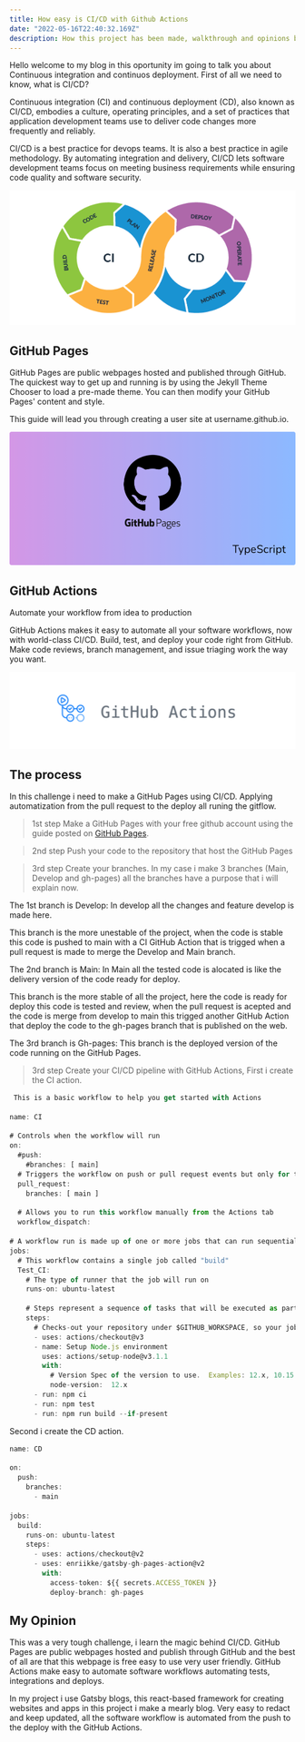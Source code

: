 ```yaml
---
title: How easy is CI/CD with Github Actions
date: "2022-05-16T22:40:32.169Z"
description: How this project has been made, walkthrough and opinions by Racosta.
---
```


Hello welcome to my blog in this oportunity im going to talk you about Continuous integration and continuos deployment. First of all we need to know, what is CI/CD? 

Continuous integration (CI) and continuous deployment (CD), also known as CI/CD, embodies a culture, operating principles, and a set of practices that application development teams use to deliver code changes more frequently and reliably.

CI/CD is a best practice for devops teams. It is also a best practice in agile methodology. By automating integration and delivery, CI/CD lets software development teams focus on meeting business requirements while ensuring code quality and software security.

![devops Cicle](./CICD_CICD.png)

## GitHub Pages

GitHub Pages are public webpages hosted and published through GitHub. The quickest way to get up and running is by using the Jekyll Theme Chooser to load a pre-made theme. You can then modify your GitHub Pages' content and style.

This guide will lead you through creating a user site at username.github.io.

![gh-pages](./pages.png)

## GitHub Actions

Automate your workflow from idea to production

GitHub Actions makes it easy to automate all your software workflows, now with world-class CI/CD. Build, test, and deploy your code right from GitHub. Make code reviews, branch management, and issue triaging work the way you want.

![gh-actions](./githubactions.png)

## The process

In this challenge i need to make a GitHub Pages using CI/CD. Applying automatization from the pull request to the deploy all runing the gitflow.

>1st step
Make a GitHub Pages with your free github account using the guide posted on [GitHub Pages](https://pages.github.com/).

>2nd step
Push your code to the repository that host the GitHub Pages

>3rd step
Create your branches. In my case i make 3 branches (Main, Develop and gh-pages) all the branches have a purpose that i will explain now. 

The 1st branch is Develop: In develop all the changes and feature develop is made here. 

This branch is the more unestable of the project, when the code is stable this code is pushed to main with a CI GitHub Action that is trigged when a pull request is made to merge the Develop and Main branch.

The 2nd branch is Main: In Main all the tested code is alocated is like the delivery version of the code ready for deploy. 

This branch is the more stable of all the project, here the code is ready for deploy this code is tested and review, when the pull request is acepted and the code is merge from develop to main this trigged another GitHub Action that deploy the code to the gh-pages branch that is published on the web. 

The 3rd branch is Gh-pages: This branch is the deployed version of the code running on the GitHub Pages.

>3rd step
Create your CI/CD pipeline with GitHub Actions, First i create the CI action.

```js
 This is a basic workflow to help you get started with Actions

name: CI

# Controls when the workflow will run
on:
  #push:
    #branches: [ main]
  # Triggers the workflow on push or pull request events but only for the main branch
  pull_request:
    branches: [ main ]

  # Allows you to run this workflow manually from the Actions tab
  workflow_dispatch:

# A workflow run is made up of one or more jobs that can run sequentially or in parallel
jobs:
  # This workflow contains a single job called "build"
  Test_CI:
    # The type of runner that the job will run on
    runs-on: ubuntu-latest
    
    # Steps represent a sequence of tasks that will be executed as part of the job
    steps:
      # Checks-out your repository under $GITHUB_WORKSPACE, so your job can access it
      - uses: actions/checkout@v3
      - name: Setup Node.js environment
        uses: actions/setup-node@v3.1.1
        with:
          # Version Spec of the version to use.  Examples: 12.x, 10.15.1, >=10.15.0
          node-version:  12.x
      - run: npm ci
      - run: npm test 
      - run: npm run build --if-present
```
Second i create the CD action.

```js
name: CD

on:
  push:
    branches:
      - main

jobs:
  build:
    runs-on: ubuntu-latest
    steps:
      - uses: actions/checkout@v2
      - uses: enriikke/gatsby-gh-pages-action@v2
        with:
          access-token: ${{ secrets.ACCESS_TOKEN }}
          deploy-branch: gh-pages

```

## My Opinion

This was a very tough challenge, i learn the magic behind CI/CD. GitHub Pages are public webpages hosted and publish through GitHub and the best of all are that this webpage is free easy to use very user friendly. GitHub Actions make easy to automate software workflows automating tests, integrations and deploys. 

In my project i use Gatsby blogs, this react-based framework for creating websites and apps in this project i make a mearly blog. Very easy to redact and keep updated, all the software workflow is automated from the push to the deploy with the GitHub Actions.